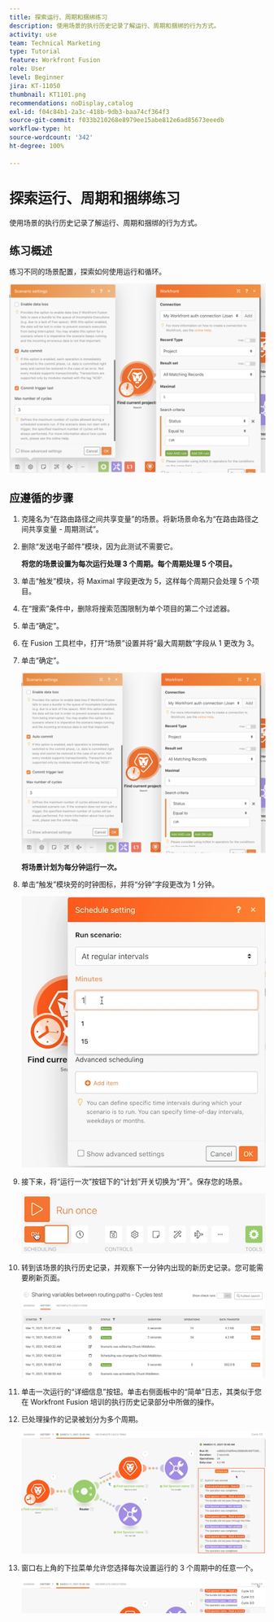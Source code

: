 ```yaml
---
title: 探索运行、周期和捆绑练习
description: 使用场景的执行历史记录了解运行、周期和捆绑的行为方式。
activity: use
team: Technical Marketing
type: Tutorial
feature: Workfront Fusion
role: User
level: Beginner
jira: KT-11050
thumbnail: KT1101.png
recommendations: noDisplay,catalog
exl-id: f04c84b1-2a3c-418b-9db3-baa74cf364f3
source-git-commit: f033b210268e8979ee15abe812e6ad85673eeedb
workflow-type: ht
source-wordcount: '342'
ht-degree: 100%

---
```


# 探索运行、周期和捆绑练习

使用场景的执行历史记录了解运行、周期和捆绑的行为方式。

## 练习概述

练习不同的场景配置，探索如何使用运行和循环。

![探索运行、周期和捆绑图像 1](../12-exercises/assets/exploring-runs-cycles-and-bundles-walkthrough-1.png)

## 应遵循的步骤

1. 克隆名为“在路由路径之间共享变量”的场景。将新场景命名为“在路由路径之间共享变量 - 周期测试”。
1. 删除“发送电子邮件”模块，因为此测试不需要它。

   **将您的场景设置为每次运行处理 3 个周期。每个周期处理 5 个项目。**

1. 单击“触发”模块，将 Maximal 字段更改为 5，这样每个周期只会处理 5 个项目。
1. 在“搜索”条件中，删除将搜索范围限制为单个项目的第二个过滤器。
1. 单击“确定”。

1. 在 Fusion 工具栏中，打开“场景”设置并将“最大周期数”字段从 1 更改为 3。
1. 单击“确定”。

   ![探索运行、周期和捆绑图像 1](../12-exercises/assets/exploring-runs-cycles-and-bundles-walkthrough-1.png)


   **将场景计划为每分钟运行一次。**

1. 单击“触发”模块旁的时钟图标，并将“分钟”字段更改为 1 分钟。

   ![探索运行、周期和捆绑图像 2](../12-exercises/assets/exploring-runs-cycles-and-bundles-walkthrough-2.png)

1. 接下来，将“运行一次”按钮下的“计划”开关切换为“开”。保存您的场景。

   ![探索运行、周期和捆绑图像 3](../12-exercises/assets/exploring-runs-cycles-and-bundles-walkthrough-3.png)

1. 转到该场景的执行历史记录，并观察下一分钟内出现的新历史记录。您可能需要刷新页面。

   ![探索运行、周期和捆绑图像 1](../12-exercises/assets/exploring-runs-cycles-and-bundles-walkthrough-4.png)

1. 单击一次运行的“详细信息”按钮。单击右侧面板中的“简单”日志，其类似于您在 Workfront Fusion 培训的执行历史记录部分中所做的操作。
1. 已处理操作的记录被划分为多个周期。

   ![探索运行、周期和捆绑图像 5](../12-exercises/assets/exploring-runs-cycles-and-bundles-walkthrough-5.png)

1. 窗口右上角的下拉菜单允许您选择每次设置运行的 3 个周期中的任意一个。

   ![探索运行、周期和捆绑图像 6](../12-exercises/assets/exploring-runs-cycles-and-bundles-walkthrough-6.png)

